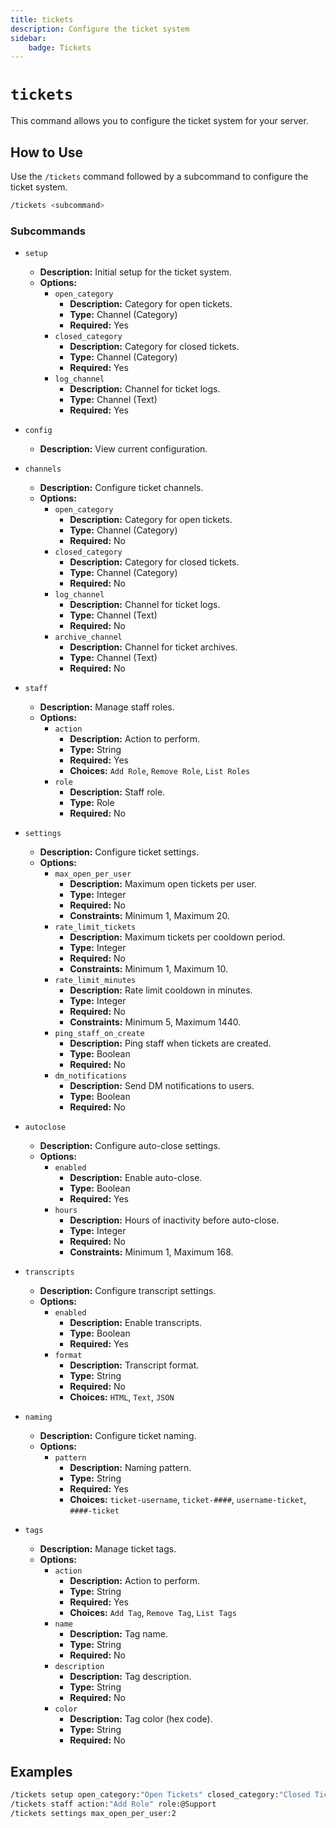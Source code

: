 ```yaml
---
title: tickets
description: Configure the ticket system
sidebar:
    badge: Tickets
---
```


# `tickets`

This command allows you to configure the ticket system for your server.

## How to Use

Use the `/tickets` command followed by a subcommand to configure the ticket system.

```sh
/tickets <subcommand>
```

### Subcommands

*   `setup`
    *   **Description:** Initial setup for the ticket system.
    *   **Options:**
        *   `open_category`
            *   **Description:** Category for open tickets.
            *   **Type:** Channel (Category)
            *   **Required:** Yes
        *   `closed_category`
            *   **Description:** Category for closed tickets.
            *   **Type:** Channel (Category)
            *   **Required:** Yes
        *   `log_channel`
            *   **Description:** Channel for ticket logs.
            *   **Type:** Channel (Text)
            *   **Required:** Yes

*   `config`
    *   **Description:** View current configuration.

*   `channels`
    *   **Description:** Configure ticket channels.
    *   **Options:**
        *   `open_category`
            *   **Description:** Category for open tickets.
            *   **Type:** Channel (Category)
            *   **Required:** No
        *   `closed_category`
            *   **Description:** Category for closed tickets.
            *   **Type:** Channel (Category)
            *   **Required:** No
        *   `log_channel`
            *   **Description:** Channel for ticket logs.
            *   **Type:** Channel (Text)
            *   **Required:** No
        *   `archive_channel`
            *   **Description:** Channel for ticket archives.
            *   **Type:** Channel (Text)
            *   **Required:** No

*   `staff`
    *   **Description:** Manage staff roles.
    *   **Options:**
        *   `action`
            *   **Description:** Action to perform.
            *   **Type:** String
            *   **Required:** Yes
            *   **Choices:** `Add Role`, `Remove Role`, `List Roles`
        *   `role`
            *   **Description:** Staff role.
            *   **Type:** Role
            *   **Required:** No

*   `settings`
    *   **Description:** Configure ticket settings.
    *   **Options:**
        *   `max_open_per_user`
            *   **Description:** Maximum open tickets per user.
            *   **Type:** Integer
            *   **Required:** No
            *   **Constraints:** Minimum 1, Maximum 20.
        *   `rate_limit_tickets`
            *   **Description:** Maximum tickets per cooldown period.
            *   **Type:** Integer
            *   **Required:** No
            *   **Constraints:** Minimum 1, Maximum 10.
        *   `rate_limit_minutes`
            *   **Description:** Rate limit cooldown in minutes.
            *   **Type:** Integer
            *   **Required:** No
            *   **Constraints:** Minimum 5, Maximum 1440.
        *   `ping_staff_on_create`
            *   **Description:** Ping staff when tickets are created.
            *   **Type:** Boolean
            *   **Required:** No
        *   `dm_notifications`
            *   **Description:** Send DM notifications to users.
            *   **Type:** Boolean
            *   **Required:** No

*   `autoclose`
    *   **Description:** Configure auto-close settings.
    *   **Options:**
        *   `enabled`
            *   **Description:** Enable auto-close.
            *   **Type:** Boolean
            *   **Required:** Yes
        *   `hours`
            *   **Description:** Hours of inactivity before auto-close.
            *   **Type:** Integer
            *   **Required:** No
            *   **Constraints:** Minimum 1, Maximum 168.

*   `transcripts`
    *   **Description:** Configure transcript settings.
    *   **Options:**
        *   `enabled`
            *   **Description:** Enable transcripts.
            *   **Type:** Boolean
            *   **Required:** Yes
        *   `format`
            *   **Description:** Transcript format.
            *   **Type:** String
            *   **Required:** No
            *   **Choices:** `HTML`, `Text`, `JSON`

*   `naming`
    *   **Description:** Configure ticket naming.
    *   **Options:**
        *   `pattern`
            *   **Description:** Naming pattern.
            *   **Type:** String
            *   **Required:** Yes
            *   **Choices:** `ticket-username`, `ticket-####`, `username-ticket`, `####-ticket`

*   `tags`
    *   **Description:** Manage ticket tags.
    *   **Options:**
        *   `action`
            *   **Description:** Action to perform.
            *   **Type:** String
            *   **Required:** Yes
            *   **Choices:** `Add Tag`, `Remove Tag`, `List Tags`
        *   `name`
            *   **Description:** Tag name.
            *   **Type:** String
            *   **Required:** No
        *   `description`
            *   **Description:** Tag description.
            *   **Type:** String
            *   **Required:** No
        *   `color`
            *   **Description:** Tag color (hex code).
            *   **Type:** String
            *   **Required:** No

## Examples

```sh
/tickets setup open_category:"Open Tickets" closed_category:"Closed Tickets" log_channel:#ticket-logs
/tickets staff action:"Add Role" role:@Support
/tickets settings max_open_per_user:2
```
